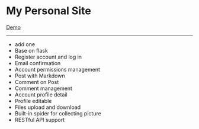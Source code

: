 My Personal Site
======

[Demo](http://140.82.9.171/)

------

+ add one
+ Base on flask
+ Register account and log in
+ Email confirmation
+ Account permissions management
+ Post with Markdown
+ Comment on Post
+ Comment management
+ Account profile detail
+ Profile editable
+ Files upload and download
+ Built-in spider for collecting picture
+ RESTful API support
